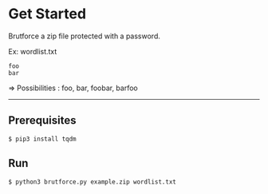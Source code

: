# Get Started

Brutforce a zip file protected with a password.

Ex:
wordlist.txt
```
foo
bar
```
=> Possibilities : foo, bar, foobar, barfoo

---

## Prerequisites
```
$ pip3 install tqdm
```

## Run 
```
$ python3 brutforce.py example.zip wordlist.txt
```